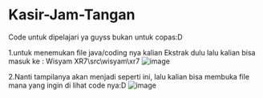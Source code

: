 # Kasir-Jam-Tangan

Code untuk dipelajari ya guyss bukan untuk copas:D

1.untuk menemukan file java/coding nya kalian Ekstrak dulu lalu kalian bisa masuk ke : Wisyam XR7\src\wisyam\xr7
 ![image](https://user-images.githubusercontent.com/116277948/203033279-c50124e1-a8f3-47b1-8613-c31764352996.png)
 
2.Nanti tampilanya akan menjadi seperti ini, lalu kalian bisa membuka file mana yang ingin di lihat code nya:D
![image](https://user-images.githubusercontent.com/116277948/203033452-f19b5898-ebd7-4a7b-b584-402da94ca77a.png)




